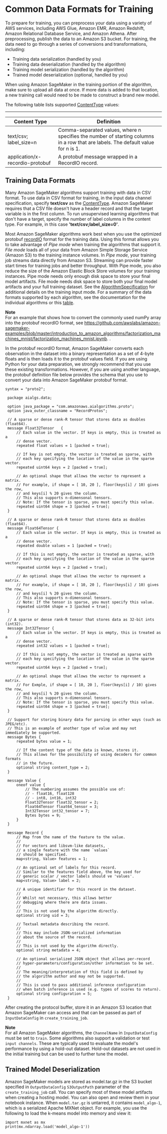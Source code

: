 # Common Data Formats for Training<a name="cdf-training"></a>

To prepare for training, you can preprocess your data using a variety of AWS services, including AWS Glue, Amazon EMR, Amazon Redshift, Amazon Relational Database Service, and Amazon Athena\. After preprocessing, publish the data to an Amazon S3 bucket\. For training, the data need to go through a series of conversions and transformations, including: 
+ Training data serialization \(handled by you\) 
+ Training data deserialization \(handled by the algorithm\) 
+ Training model serialization \(handled by the algorithm\) 
+ Trained model deserialization \(optional, handled by you\) 

When using Amazon SageMaker in the training portion of the algorithm, make sure to upload all data at once\. If more data is added to that location, a new training call would need to be made to construct a brand new model\.

The following table lists supported [ContentType](https://docs.aws.amazon.com/sagemaker/latest/dg/API_Channel.html#SageMaker-Type-Channel-ContentType) values:


****  

| Content Type | Definition | 
| --- | --- | 
| text/csv; label\_size=n | Comma\-separated values, where n specifies the number of starting columns in a row that are labels\. The default value for n is 1\. | 
| application/x\-recordio\-protobuf |  A protobuf message wrapped in a RecordIO record\.  | 

## Training Data Formats<a name="td-serialization"></a>

Many Amazon SageMaker algorithms support training with data in CSV format\. To use data in CSV format for training, in the input data channel specification, specify **text/csv** as the [ContentType](https://docs.aws.amazon.com/sagemaker/latest/dg/API_Channel.html#SageMaker-Type-Channel-ContentType)\. Amazon SageMaker requires that a CSV file doesn't have a header record and that the target variable is in the first column\. To run unsupervised learning algorithms that don't have a target, specify the number of label columns in the content type\. For example, in this case **'text/csv;label\_size=0'**\. 

Most Amazon SageMaker algorithms work best when you use the optimized protobuf [recordIO]( https://mxnet.incubator.apache.org/architecture/note_data_loading.html#data-format ) format for the training data\. Using this format allows you to take advantage of *Pipe mode* when training the algorithms that support it\. *File mode* loads all of your data from Amazon Simple Storage Service \(Amazon S3\) to the training instance volumes\. In *Pipe mode*, your training job streams data directly from Amazon S3\. Streaming can provide faster start times for training jobs and better throughput\. With Pipe mode, you also reduce the size of the Amazon Elastic Block Store volumes for your training instances\. Pipe mode needs only enough disk space to store your final model artifacts\. File mode needs disk space to store both your final model artifacts and your full training dataset\. See the [AlgorithmSpecification](API_AlgorithmSpecification.md) for additional details on the training input mode\. For a summary of the data formats supported by each algorithm, see the documentation for the individual algorithms or this [table](https://docs.aws.amazon.com/sagemaker/latest/dg/sagemaker-algo-docker-registry-paths.html)\. 

**Note**  
 For an example that shows how to convert the commonly used numPy array into the protobuf recordIO format, see [https://github\.com/awslabs/amazon\-sagemaker\-examples/blob/master/introduction\_to\_amazon\_algorithms/factorization\_machines\_mnist/factorization\_machines\_mnist\.ipynb](https://github.com/awslabs/amazon-sagemaker-examples/blob/master/introduction_to_amazon_algorithms/factorization_machines_mnist/factorization_machines_mnist.ipynb)\. \. 

In the protobuf recordIO format, Amazon SageMaker converts each observation in the dataset into a binary representation as a set of 4\-byte floats and is then loads it to the protobuf values field\. If you are using Python for your data preparation, we strongly recommend that you use these existing transformations\. However, if you are using another language, the protobuf definition file below provides the schema that you use to convert your data into Amazon SageMaker protobuf format\.

```
syntax = "proto2";
 
 package aialgs.data;
 
 option java_package = "com.amazonaws.aialgorithms.proto";
 option java_outer_classname = "RecordProtos";
 
 // A sparse or dense rank-R tensor that stores data as doubles (float64).
 message Float32Tensor   {
     // Each value in the vector. If keys is empty, this is treated as a
     // dense vector.
     repeated float values = 1 [packed = true];
 
     // If key is not empty, the vector is treated as sparse, with
     // each key specifying the location of the value in the sparse vector.
     repeated uint64 keys = 2 [packed = true];
 
     // An optional shape that allows the vector to represent a matrix.
     // For example, if shape = [ 10, 20 ], floor(keys[i] / 10) gives the row,
     // and keys[i] % 20 gives the column.
     // This also supports n-dimensonal tensors.
     // Note: If the tensor is sparse, you must specify this value.
     repeated uint64 shape = 3 [packed = true];
 }
 
 // A sparse or dense rank-R tensor that stores data as doubles (float64).
 message Float64Tensor {
     // Each value in the vector. If keys is empty, this is treated as a
     // dense vector.
     repeated double values = 1 [packed = true];
 
     // If this is not empty, the vector is treated as sparse, with
     // each key specifying the location of the value in the sparse vector.
     repeated uint64 keys = 2 [packed = true];
 
     // An optional shape that allows the vector to represent a matrix.
     // For example, if shape = [ 10, 20 ], floor(keys[i] / 10) gives the row,
     // and keys[i] % 20 gives the column.
     // This also supports n-dimensonal tensors.
     // Note: If the tensor is sparse, you must specify this value.
     repeated uint64 shape = 3 [packed = true];
 }
 
 // A sparse or dense rank-R tensor that stores data as 32-bit ints (int32).
 message Int32Tensor {
     // Each value in the vector. If keys is empty, this is treated as a
     // dense vector.
     repeated int32 values = 1 [packed = true];
 
     // If this is not empty, the vector is treated as sparse with
     // each key specifying the location of the value in the sparse vector.
     repeated uint64 keys = 2 [packed = true];
 
     // An optional shape that allows the vector to represent a matrix.
     // For Exmple, if shape = [ 10, 20 ], floor(keys[i] / 10) gives the row,
     // and keys[i] % 20 gives the column.
     // This also supports n-dimensonal tensors.
     // Note: If the tensor is sparse, you must specify this value.
     repeated uint64 shape = 3 [packed = true];
 }
 
 // Support for storing binary data for parsing in other ways (such as JPEG/etc).
 // This is an example of another type of value and may not immediately be supported.
 message Bytes {
     repeated bytes value = 1;
 
     // If the content type of the data is known, stores it.
     // This allows for the possibility of using decoders for common formats
     // in the future.
     optional string content_type = 2;
 }
 
 message Value {
     oneof value {
         // The numbering assumes the possible use of:
         // - float16, float128
         // - int8, int16, int32
         Float32Tensor float32_tensor = 2;
         Float64Tensor float64_tensor = 3;
         Int32Tensor int32_tensor = 7;
         Bytes bytes = 9;
     }
 }
 
 message Record {
     // Map from the name of the feature to the value.
     //
     // For vectors and libsvm-like datasets,
     // a single feature with the name `values`
     // should be specified.
     map<string, Value> features = 1;
 
     // An optional set of labels for this record.
     // Similar to the features field above, the key used for
     // generic scalar / vector labels should ve 'values'.
     map<string, Value> label = 2;
 
     // A unique identifier for this record in the dataset.
     //
     // Whilst not necessary, this allows better
     // debugging where there are data issues.
     //
     // This is not used by the algorithm directly.
     optional string uid = 3;
 
     // Textual metadata describing the record.
     //
     // This may include JSON-serialized information
     // about the source of the record.
     //
     // This is not used by the algorithm directly.
     optional string metadata = 4;
 
     // An optional serialized JSON object that allows per-record
     // hyper-parameters/configuration/other information to be set.
     //
     // The meaning/interpretation of this field is defined by
     // the algorithm author and may not be supported.
     //
     // This is used to pass additional inference configuration
     // when batch inference is used (e.g. types of scores to return).
     optional string configuration = 5;
 }
```

After creating the protocol buffer, store it in an Amazon S3 location that Amazon SageMaker can access and that can be passed as part of `InputDataConfig` in `create_training_job`\. 

**Note**  
For all Amazon SageMaker algorithms, the `ChannelName` in `InputDataConfig` must be set to `train`\. Some algorithms also support a validation or test `input channels`\. These are typically used to evaluate the model's performance by using a hold\-out dataset\. Hold\-out datasets are not used in the initial training but can be used to further tune the model\.

## Trained Model Deserialization<a name="td-deserialization"></a>

Amazon SageMaker models are stored as model\.tar\.gz in the S3 bucket specified in `OutputDataConfig` `S3OutputPath` parameter of the `create_training_job` call\. You can specify most of these model artifacts when creating a hosting model\. You can also open and review them in your notebook instance\. When `model.tar.gz` is untarred, it contains `model_algo-1`, which is a serialized Apache MXNet object\. For example, you use the following to load the k\-means model into memory and view it: 

```
import mxnet as mx
print(mx.ndarray.load('model_algo-1'))
```